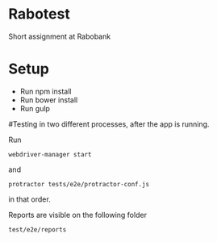 # Rabotest
Short assignment at Rabobank


# Setup
* Run npm install
* Run bower install
* Run gulp

#Testing
in two different processes, after the app is running.

Run

    webdriver-manager start
    
and 
    
    protractor tests/e2e/protractor-conf.js
    
in that order.

Reports are visible on the following folder

    test/e2e/reports